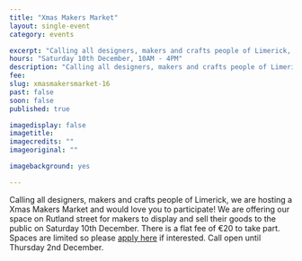 ```yaml
---
title: "Xmas Makers Market"
layout: single-event
category: events

excerpt: "Calling all designers, makers and crafts people of Limerick, we are hosting a Xmas Makers Market and would love you to participate!"
hours: "Saturday 10th December, 10AM - 4PM"
description: "Calling all designers, makers and crafts people of Limerick, we are hosting a Xmas Makers Market and would love you to participate!"
fee:
slug: xmasmakersmarket-16
past: false
soon: false
published: true

imagedisplay: false
imagetitle:
imagecredits: ""
imageoriginal: ""

imagebackground: yes

---
```


Calling all designers, makers and crafts people of Limerick, we are hosting a Xmas Makers Market and would love you to participate! We are offering our space on Rutland street for makers to display and sell their goods to the public on Saturday 10th December. There is a flat fee of €20 to take part. Spaces are limited so please [apply here](https://fablablimerick.typeform.com/to/MZ2xy2) if interested. Call open until Thursday 2nd December.
